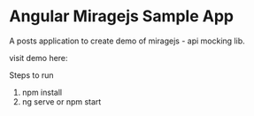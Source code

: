 # Angular Miragejs Sample App

A posts application to create demo of miragejs - api mocking lib.

visit demo here: [](https://smkamranqadri.github.io/angular-mirage-sample/)

Steps to run

1. npm install
2. ng serve or npm start

